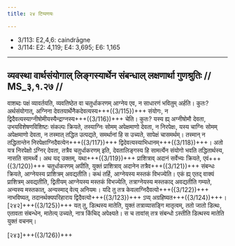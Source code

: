 ```yaml
---
title: २४ टिप्पणयः

---
```

- 3/113: E2,4,6: caindrāgne
- 3/114: E2: 4,119; E4: 3,695; E6: 1,165

____________________________________________


## व्यवस्था वार्थसंयोगाल् लिङ्गस्यार्थेन संबन्धाल् लक्षणार्था गुणश्रुतिः // MS_३,१.२७ //

वाशब्दः पक्षं व्यावर्तयति, व्यवतिष्ठेत वा चतुर्धाकरणम् आग्नेय एव, न साधारणं भवितुम् अर्हति। कुतः? अर्थसंयोगात्, अग्निना देवतयार्थेनैकदेवत्यस्य+++({3/115})+++ संयोगः, न द्विदैवत्यस्याग्नीषोमीयस्यैन्द्राग्नस्य+++({3/116})+++ चेति। कुतः? यस्य ह्य् अग्नीषोमौ देवता, उभयविशेषणविशिष्टः संकल्पः क्रियते, तस्याग्निः सोमम् अपेक्षमाणो देवता, न निरपेक्षः, यस्य चाग्निः सोमम् अपेक्षमाणो देवता, न तस्मात् तद्धित उत्पद्यते, समर्थानां हि स उच्यते, सापेक्षं चासमर्थम्। तस्मान् न तद्धितान्तेन निरपेक्षाग्निदैवत्येन+++({3/117})+++ द्विदेवत्यस्याभिधानम्+++({3/118})+++। अतो यत्र निरपेक्षो ऽग्निर् देवता, तत्रैव चतुर्धाकरणम् इति, देवतालिङ्गस्य हि सामर्त्येन संयोगो भवति तद्धितार्थस्य, नासति सामर्थ्ये।
अथ यद् उक्तम्, यथा+++({3/119})+++ प्राशित्राव् अदानं सर्वेभ्यः क्रियते, एवं+++({3/120})+++ चतुर्धाकरणम् अपीति, युक्तं प्राशित्राव् अदानेन तत्रैव+++({3/121})+++ संबन्धः क्रियते, आग्नेयस्य प्राशित्रम् अवद्यतीति। कथं तर्हि, आग्नेयस्य मस्तकं विभज्येति। एकं ह्य् एतद् वाक्यं प्राशित्रम् अवद्यतीति, द्वितीयम् आग्नेयस्य मस्तकं विभज्येति, तत्राग्नेयस्य मस्तकाद् अवद्यतीति गम्यते, अन्यस्य मस्तकात्, अन्यस्माद् वेत्य् अनियमः। यदि तु तत्र केवलाग्निदैवत्यो+++({3/122})+++ नाभविष्यत्, तदानर्थक्यपरिहाराय द्विदैवत्यो+++({3/123})+++ ऽप्य् अग्रहिष्यत+++({3/124})+++।
[२४२]+++({3/125})+++ यत् तु, डित्थस्य मातेति, युक्तं तत्राव्यासङ्गि मातृत्वम्, ततो जातो डित्थः, एतावता संबन्धेन, मातेत्य् उच्यते, नात्र किंचिद् अपेक्ष्यते। स च तावांस् तत्र संबन्धो ऽस्तीति डित्थस्य मातेति युक्तं वचनम्।



[२४३]+++({3/126})+++
